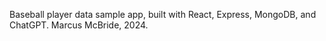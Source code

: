 Baseball player data sample app, built with React, Express, MongoDB, and ChatGPT.  Marcus McBride, 2024.